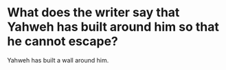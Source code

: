# What does the writer say that Yahweh has built around him so that he cannot escape?

Yahweh has built a wall around him.
